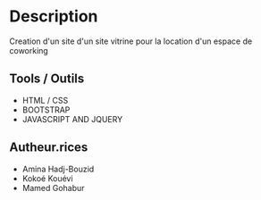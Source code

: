 # Description

Creation d'un site d'un site vitrine pour la location d'un espace de coworking

## Tools  / Outils

* HTML / CSS
* BOOTSTRAP
* JAVASCRIPT AND JQUERY

## Autheur.rices

* Amina Hadj-Bouzid  
* Kokoé Kouévi  
* Mamed Gohabur  
